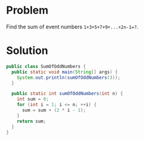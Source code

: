 # Problem

Find the sum of event numbers `1+3+5+7+9+...+2n-1=?`.

# Solution

```java
public class SumOfOddNumbers {
  public static void main(String[] args) {
    System.out.println(sumOfOddNumbers(3));
  }

  public static int sumOfOddNumbers(int n) {
    int sum = 0;  
    for (int i = 1; i <= n; ++i) {  
      sum = sum + (2 * i - 1);  
    }
    return sum;
  }
}
```
